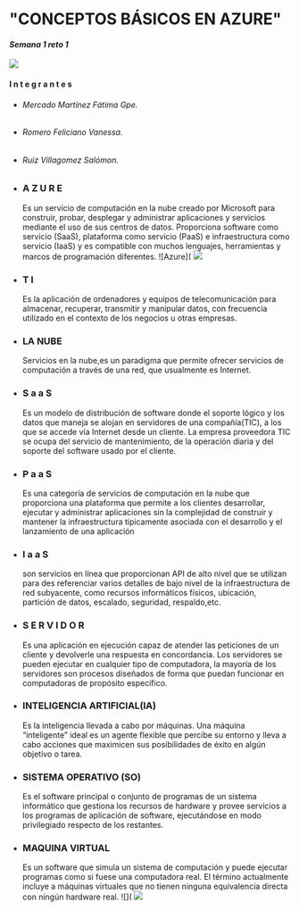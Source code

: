 #  "CONCEPTOS BÁSICOS EN AZURE"
####  _Semana 1 reto 1_
![](https://th.bing.com/th/id/Rc4d191be6dce03eebd8bba090590289f?rik=QDlOgKMKs4YapQ&riu=http%3a%2f%2fwww.themakereffect.org%2fwp-content%2fuploads%2f2017%2f11%2fAzure_logo_blue_background.png&ehk=9tUaWKyFkYSisin6L%2b1%2fDV7TuLEYVEaqNRzCR%2bvM5%2fQ%3d&risl=&pid=ImgRaw)

#### I n t e g r a n t e s
* ###### _Mercado Martínez Fátima Gpe._
* ###### _Romero Feliciano Vanessa._
* ###### _Ruiz Villagomez Salómon._

- ### A Z U R E 
   Es un servicio de computación en la nube creado por Microsoft para construir, probar, desplegar y administrar aplicaciones y servicios mediante el uso de sus centros de datos. Proporciona software como servicio (SaaS), plataforma como servicio (PaaS) e infraestructura como servicio (IaaS) y es compatible con muchos lenguajes, herramientas y marcos de programación diferentes. 
 ![Azure]( ![](https://cdn.mena-tech.com/wp-content/uploads/2021/03/microsoft-azure-750x425.png)

- ### T I ###
  Es la aplicación de ordenadores y equipos de telecomunicación para almacenar, 
  recuperar, transmitir y manipular datos, con frecuencia utilizado en el contexto de 
  los negocios u otras empresas.

- ### LA NUBE ### 

  Servicios en la nube,es un paradigma que permite
  ofrecer servicios de computación a través de una red, que usualmente es Internet.

- ### S a a S ###  
  Es un modelo de distribución de software donde el soporte lógico y los datos que maneja se alojan en servidores de una compañía(TIC), a los que se accede vía Internet desde un cliente. La empresa 
proveedora TIC se ocupa del servicio de mantenimiento, de la operación diaria y del soporte del software usado por el cliente. 

- ### P a a S ### 
  Es una categoría de servicios de computación en la nube que proporciona una plataforma que permite a los clientes desarrollar, ejecutar y administrar aplicaciones sin la complejidad de construir y  mantener la infraestructura típicamente asociada con el desarrollo y el lanzamiento de una aplicación

- ### I a a S ### 
  son servicios en línea que proporcionan API de alto nivel que se utilizan para des referenciar varios detalles de bajo nivel de la infraestructura de red subyacente, como recursos informáticos físicos, ubicación, partición de datos, escalado, seguridad, respaldo,etc.

- ### S E R V I D O R ###  
  Es una aplicación en ejecución capaz de atender las peticiones de un cliente y devolverle una respuesta en concordancia. Los servidores se pueden ejecutar en 
  cualquier tipo de computadora, la mayoría de los servidores son procesos diseñados de forma que puedan funcionar en computadoras de propósito específico.
    
- ### INTELIGENCIA ARTIFICIAL(IA) ###  
  Es la inteligencia llevada a cabo por máquinas. Una máquina “inteligente” ideal es un agente flexible que percibe su entorno y lleva a cabo acciones que maximicen sus posibilidades de éxito en algún objetivo o tarea.

- ### SISTEMA OPERATIVO (SO) ### 
   Es el software principal o conjunto de programas de un sistema informático que gestiona los recursos de hardware y provee servicios a los programas de aplicación de software, ejecutándose en modo privilegiado respecto de los restantes.

- ### MAQUINA VIRTUAL ###   
     Es un software que simula un sistema de computación y puede ejecutar programas como si fuese una computadora real. El término actualmente incluye a máquinas virtuales que no tienen ninguna equivalencia directa con ningún hardware real.
![]( ![](https://lh3.googleusercontent.com/proxy/-ZarniSkeQDo_xxG2TR6vRb2WLfGWp0_25p5Eta4D562ZaE7niiCgSBtV3HKcp5oxggZS25-43IjnvoO9Qnr-vRy19FsdI5TiaEhCxccIBbhdWX7OapZ15G1fpEA4f8qBVzlH--yG90JcmY-V97Y4gTLr-Ni)

